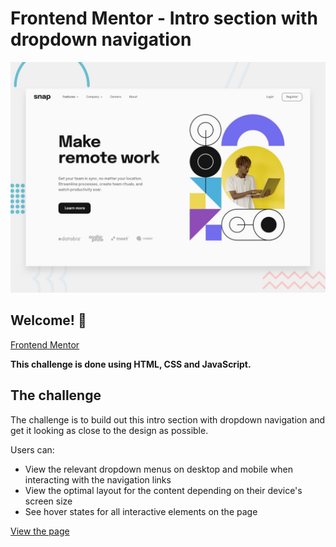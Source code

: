 # Frontend Mentor - Intro section with dropdown navigation

![Design preview for the Intro section with dropdown navigation coding challenge](./design/desktop-preview.jpg)

## Welcome! 👋

[Frontend Mentor](https://www.frontendmentor.io)

**This challenge is done  using HTML, CSS and JavaScript.**

## The challenge

The challenge is to build out this intro section with dropdown navigation and get it looking as close to the design as possible.


Users can:

- View the relevant dropdown menus on desktop and mobile when interacting with the navigation links
- View the optimal layout for the content depending on their device's screen size
- See hover states for all interactive elements on the page



[View the page](https://intro-section-bysapientia.netlify.app/)
